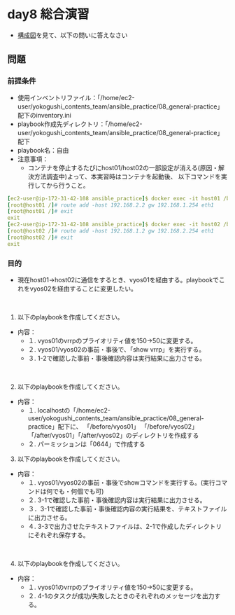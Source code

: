 
# day8 総合演習

- [構成図](https://docs.google.com/presentation/d/1Z5oyxRJH1G_lImkciK9mhdvWkzOOvG4Z/edit?usp=sharing&ouid=110508462132118985202&rtpof=true&sd=true)を見て、以下の問いに答えなさい

## 問題 

### 前提条件
- 使用インベントリファイル：「/home/ec2-user/yokogushi_contents_team/ansible_practice/08_general-practice」配下のinventory.ini
- playbook作成先ディレクトリ：「/home/ec2-user/yokogushi_contents_team/ansible_practice/08_general-practice」配下
- playbook名：自由
- 注意事項：
  - コンテナを停止するたびにhost01/host02の一部設定が消える(原因・解決方法調査中)よって、本実習時はコンテナを起動後、
    以下コマンドを実行してから行うこと。
```yaml
[ec2-user@ip-172-31-42-108 ansible_practice]$ docker exec -it host01 /bin/bash
[root@host01 /]# route add -host 192.168.2.2 gw 192.168.1.254 eth1
[root@host01 /]# exit
exit
[ec2-user@ip-172-31-42-108 ansible_practice]$ docker exec -it host02 /bin/bash
[root@host02 /]# route add -host 192.168.1.2 gw 192.168.2.254 eth1
[root@host02 /]# exit
exit
```


### 目的
- 現在host01→host02に通信をするとき、vyos01を経由する。playbookでこれをvyos02を経由することに変更したい。

<br>

1. 以下のplaybookを作成してください。
- 内容：
  - １. vyos01のvrrpのプライオリティ値を150→50に変更する。
  - ２. vyos01/vyos02の事前・事後で、「show vrrp」を実行する。
  - ３. 1-2で確認した事前・事後確認内容は実行結果に出力させる。
 
<br>

2. 以下のplaybookを作成してください。
- 内容：
  - １. localhostの「/home/ec2-user/yokogushi_contents_team/ansible_practice/08_general-practice」配下に、
        「/before/vyos01」 「/before/vyos02」「/after/vyos01」「/after/vyos02」のディレクトリを作成する
  - ２. パーミッションは「0644」で作成する

3. 以下のplaybookを作成してください。
- 内容：
  - １. vyos01/vyos02の事前・事後でshowコマンドを実行する。(実行コマンドは何でも・何個でも可)
  - ２. 3-1で確認した事前・事後確認内容は実行結果に出力させる。
  - ３．3-1で確認した事前・事後確認内容の実行結果を、テキストファイルに出力させる。
  - ４. 3-3で出力させたテキストファイルは、2-1で作成したディレクトリにそれぞれ保存する。

<br>

4. 以下のplaybookを作成してください。
- 内容：
  - １. vyos01のvrrpのプライオリティ値を150→50に変更する。
  - ２. 4-1のタスクが成功/失敗したときのそれぞれのメッセージを出力する。

